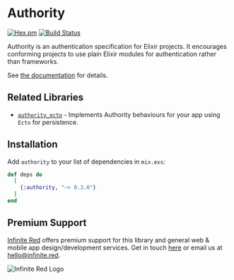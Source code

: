 # Authority
[![Hex.pm](https://img.shields.io/hexpm/v/authority.svg)](https://hex.pm/packages/authority)
[![Build Status](https://travis-ci.org/infinitered/authority.svg?branch=master)](https://travis-ci.org/infinitered/authority)

Authority is an authentication specification for Elixir projects. It
encourages conforming projects to use plain Elixir modules for
authentication rather than frameworks.

See [the documentation](https://hexdocs.pm/authority) for details.

## Related Libraries

  * [`authority_ecto`](https://hex.pm/authority_ecto) - Implements
    Authority behaviours for your app using `Ecto` for persistence.

## Installation

Add `authority` to your list of dependencies in `mix.exs`:

```elixir
def deps do
  [
    {:authority, "~> 0.3.0"}
  ]
end
```

## Premium Support

[Infinite Red](https://infinite.red) offers premium support for this library and general web &
mobile app design/development services. Get in touch [here](https://infinite.red/contact) or email us at [hello@infinite.red](mailto:hello@infinite.red).

![Infinite Red Logo](https://infinite.red/images/infinite_red_logo_colored.png)